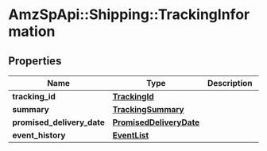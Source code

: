 # AmzSpApi::Shipping::TrackingInformation

## Properties
Name | Type | Description | Notes
------------ | ------------- | ------------- | -------------
**tracking_id** | [**TrackingId**](TrackingId.md) |  | 
**summary** | [**TrackingSummary**](TrackingSummary.md) |  | 
**promised_delivery_date** | [**PromisedDeliveryDate**](PromisedDeliveryDate.md) |  | 
**event_history** | [**EventList**](EventList.md) |  | 

